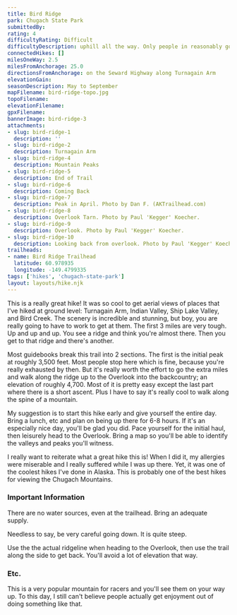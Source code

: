```yaml
---
title: Bird Ridge
park: Chugach State Park
submittedBy: 
rating: 4
difficultyRating: Difficult
difficultyDescription: uphill all the way. Only people in reasonably good shape should attempt this hike.
connectedHikes: []
milesOneWay: 2.5
milesFromAnchorage: 25.0
directionsFromAnchorage: on the Seward Highway along Turnagain Arm
elevationGain: 
seasonDescription: May to September
mapFilename: bird-ridge-topo.jpg
topoFilename: 
elevationFilename: 
gpxFilename: 
bannerImage: bird-ridge-3
attachments:
- slug: bird-ridge-1
  description: ''
- slug: bird-ridge-2
  description: Turnagain Arm
- slug: bird-ridge-4
  description: Mountain Peaks
- slug: bird-ridge-5
  description: End of Trail
- slug: bird-ridge-6
  description: Coming Back
- slug: bird-ridge-7
  description: Peak in April. Photo by Dan F. (AKTrailhead.com)
- slug: bird-ridge-8
  description: Overlook Tarn. Photo by Paul 'Kegger' Koecher.
- slug: bird-ridge-9
  description: Overlook. Photo by Paul 'Kegger' Koecher.
- slug: bird-ridge-10
  description: Looking back from overlook. Photo by Paul 'Kegger' Koecher.
trailheads:
- name: Bird Ridge Trailhead
  latitude: 60.978935
  longitude: -149.4799335
tags: ['hikes', 'chugach-state-park']
layout: layouts/hike.njk
---
```

This is a really great hike! It was so cool to get aerial views of places that I've hiked at ground level: Turnagain Arm, Indian Valley, Ship Lake Valley, and Bird Creek. The scenery is incredible and stunning, but boy, you are really going to have to work to get at them. The first 3 miles are very tough. Up and up and up. You see a ridge and think you're almost there. Then you get to that ridge and there's another.

Most guidebooks break this trail into 2 sections. The first is the initial peak at roughly 3,500 feet. Most people stop here which is fine, because you're really exhausted by then. But it's really worth the effort to go the extra miles and walk along the ridge up to the Overlook into the backcountry; an elevation of roughly 4,700. Most of it is pretty easy except the last part where there is a short ascent. Plus I have to say it's really cool to walk along the spine of a mountain.

My suggestion is to start this hike early and give yourself the entire day. Bring a lunch, etc and plan on being up there for 6-8 hours. If it's an especially nice day, you'll be glad you did. Pace yourself for the initial haul, then leisurely head to the Overlook. Bring a map so you'll be able to identify the valleys and peaks you'll witness.

I really want to reiterate what a great hike this is! When I did it, my allergies were miserable and I really suffered while I was up there. Yet, it was one of the coolest hikes I've done in Alaska. This is probably one of the best hikes for viewing the Chugach Mountains.

### Important Information

There are no water sources, even at the trailhead. Bring an adequate supply.

Needless to say, be very careful going down. It is quite steep. 

Use the the actual ridgeline when heading to the Overlook, then use the trail along the side to get back. You'll avoid a lot of elevation that way.

### Etc.

This is a very popular mountain for racers and you'll see them on your way up. To this day, I still can't believe people actually get enjoyment out of doing something like that.
